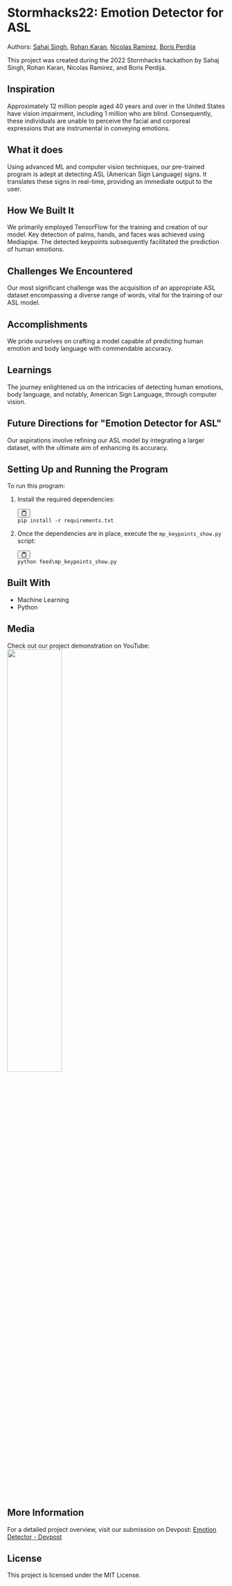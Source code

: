 # Stormhacks22: Emotion Detector for ASL

Authors: [Sahaj Singh](https://github.com/SatireSage), [Rohan Karan](https://github.com/RohanKaran), [Nicolas Ramirez](https://github.com/Pikanick), [Boris Perdija](https://github.com/bperdija)

This project was created during the 2022 Stormhacks hackathon by Sahaj Singh, Rohan Karan, Nicolas Ramirez, and Boris Perdija.

## Inspiration

Approximately 12 million people aged 40 years and over in the United States have vision impairment, including 1 million who are blind. Consequently, these individuals are unable to perceive the facial and corporeal expressions that are instrumental in conveying emotions.

## What it does

Using advanced ML and computer vision techniques, our pre-trained program is adept at detecting ASL (American Sign Language) signs. It translates these signs in real-time, providing an immediate output to the user.

## How We Built It

We primarily employed TensorFlow for the training and creation of our model. Key detection of palms, hands, and faces was achieved using Mediapipe. The detected keypoints subsequently facilitated the prediction of human emotions.

## Challenges We Encountered

Our most significant challenge was the acquisition of an appropriate ASL dataset encompassing a diverse range of words, vital for the training of our ASL model.

## Accomplishments

We pride ourselves on crafting a model capable of predicting human emotion and body language with commendable accuracy.

## Learnings

The journey enlightened us on the intricacies of detecting human emotions, body language, and notably, American Sign Language, through computer vision.

## Future Directions for "Emotion Detector for ASL"

Our aspirations involve refining our ASL model by integrating a larger dataset, with the ultimate aim of enhancing its accuracy.

## Setting Up and Running the Program

To run this program:

1. Install the required dependencies:
   <pre><div class="bg-black rounded-md mb-4"><div class="flex items-center relative text-gray-200 bg-gray-800 px-4 py-2 text-xs font-sans justify-between rounded-t-md"><button class="flex ml-auto gap-2"><svg stroke="currentColor" fill="none" stroke-width="2" viewBox="0 0 24 24" stroke-linecap="round" stroke-linejoin="round" class="h-4 w-4" height="1em" width="1em" xmlns="http://www.w3.org/2000/svg"><path d="M16 4h2a2 2 0 0 1 2 2v14a2 2 0 0 1-2 2H6a2 2 0 0 1-2-2V6a2 2 0 0 1 2-2h2"></path><rect x="8" y="2" width="8" height="4" rx="1" ry="1"></rect></svg></button></div><div class="p-4 overflow-y-auto"><code class="!whitespace-pre hljs language-bash">pip install -r requirements.txt
   </code></div></div></pre>
2. Once the dependencies are in place, execute the `mp_keypoints_show.py` script:
   <pre><div class="bg-black rounded-md mb-4"><div class="flex items-center relative text-gray-200 bg-gray-800 px-4 py-2 text-xs font-sans justify-between rounded-t-md"><button class="flex ml-auto gap-2"><svg stroke="currentColor" fill="none" stroke-width="2" viewBox="0 0 24 24" stroke-linecap="round" stroke-linejoin="round" class="h-4 w-4" height="1em" width="1em" xmlns="http://www.w3.org/2000/svg"><path d="M16 4h2a2 2 0 0 1 2 2v14a2 2 0 0 1-2 2H6a2 2 0 0 1-2-2V6a2 2 0 0 1 2-2h2"></path><rect x="8" y="2" width="8" height="4" rx="1" ry="1"></rect></svg></button></div><div class="p-4 overflow-y-auto"><code class="!whitespace-pre hljs language-bash">python feed\mp_keypoints_show.py
   </code></div></div></pre>

## Built With

- Machine Learning
- Python

## Media

Check out our project demonstration on YouTube:
[<img src="https://i.ytimg.com/vi/Hc79sDi3f0U/maxresdefault.jpg" width="50%">]([https://www.youtube.com/watch?v=Hc79sDi3f0U](https://www.youtube.com/watch?v=E5jAKVbiboY) "Emotion and Hand Detector")

## More Information

For a detailed project overview, visit our submission on Devpost: [Emotion Detector - Devpost](https://devpost.com/software/emotion-detector-o60hev)

## License

This project is licensed under the MIT License.
